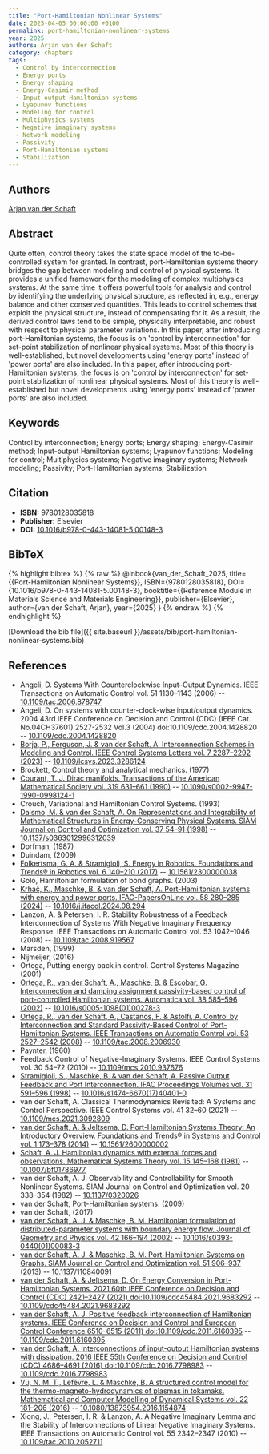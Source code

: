 ```yaml
---
title: "Port-Hamiltonian Nonlinear Systems"
date: 2025-04-05 00:00:00 +0100
permalink: port-hamiltonian-nonlinear-systems
year: 2025
authors: Arjan van der Schaft
category: chapters
tags:
  - Control by interconnection
  - Energy ports
  - Energy shaping
  - Energy-Casimir method
  - Input-output Hamiltonian systems
  - Lyapunov functions
  - Modeling for control
  - Multiphysics systems
  - Negative imaginary systems
  - Network modeling
  - Passivity
  - Port-Hamiltonian systems
  - Stabilization
---
```

 
## Authors
[Arjan van der Schaft](authors/arjan-van-der-schaft)
 
## Abstract
Quite often, control theory takes the state space model of the to-be-controlled system for granted. In contrast, port-Hamiltonian systems theory bridges the gap between modeling and control of physical systems. It provides a unified framework for the modeling of complex multiphysics systems. At the same time it offers powerful tools for analysis and control by identifying the underlying physical structure, as reflected in, e.g., energy balance and other conserved quantities. This leads to control schemes that exploit the physical structure, instead of compensating for it. As a result, the derived control laws tend to be simple, physically interpretable, and robust with respect to physical parameter variations. In this paper, after introducing port-Hamiltonian systems, the focus is on 'control by interconnection' for set-point stabilization of nonlinear physical systems. Most of this theory is well-established, but novel developments using 'energy ports' instead of 'power ports' are also included. In this paper, after introducing port-Hamiltonian systems, the focus is on 'control by interconnection' for set-point stabilization of nonlinear physical systems. Most of this theory is well-established but novel developments using 'energy ports' instead of 'power ports' are also included.
 
## Keywords
Control by interconnection; Energy ports; Energy shaping; Energy-Casimir method; Input-output Hamiltonian systems; Lyapunov functions; Modeling for control; Multiphysics systems; Negative imaginary systems; Network modeling; Passivity; Port-Hamiltonian systems; Stabilization
 
## Citation
- **ISBN:** 9780128035818
- **Publisher:** Elsevier
- **DOI:** [10.1016/b978-0-443-14081-5.00148-3](https://doi.org/10.1016/b978-0-443-14081-5.00148-3)
 
## BibTeX
{% highlight bibtex %}
{% raw %}
@inbook{van_der_Schaft_2025,
  title={{Port-Hamiltonian Nonlinear Systems}},
  ISBN={9780128035818},
  DOI={10.1016/b978-0-443-14081-5.00148-3},
  booktitle={{Reference Module in Materials Science and Materials Engineering}},
  publisher={Elsevier},
  author={van der Schaft, Arjan},
  year={2025}
}
{% endraw %}
{% endhighlight %}
 
[Download the bib file]({{ site.baseurl }}/assets/bib/port-hamiltonian-nonlinear-systems.bib)
 
## References
- Angeli, D. Systems With Counterclockwise Input–Output Dynamics. IEEE Transactions on Automatic Control vol. 51 1130–1143 (2006) -- [10.1109/tac.2006.878747](https://doi.org/10.1109/tac.2006.878747)
- Angeli, D. On systems with counter-clock-wise input/output dynamics. 2004 43rd IEEE Conference on Decision and Control (CDC) (IEEE Cat. No.04CH37601) 2527-2532 Vol.3 (2004) doi:10.1109/cdc.2004.1428820 -- [10.1109/cdc.2004.1428820](https://doi.org/10.1109/cdc.2004.1428820)
- [Borja, P., Ferguson, J. & van der Schaft, A. Interconnection Schemes in Modeling and Control. IEEE Control Systems Letters vol. 7 2287–2292 (2023)](interconnection-schemes-in-modeling-and-control) -- [10.1109/lcsys.2023.3286124](https://doi.org/10.1109/lcsys.2023.3286124)
- Brockett, Control theory and analytical mechanics. (1977)
- [Courant, T. J. Dirac manifolds. Transactions of the American Mathematical Society vol. 319 631–661 (1990)](dirac-manifolds) -- [10.1090/s0002-9947-1990-0998124-1](https://doi.org/10.1090/s0002-9947-1990-0998124-1)
- Crouch, Variational and Hamiltonian Control Systems. (1993)
- [Dalsmo, M. & van der Schaft, A. On Representations and Integrability of Mathematical Structures in Energy-Conserving Physical Systems. SIAM Journal on Control and Optimization vol. 37 54–91 (1998)](on-representations-and-integrability-of-mathematical-structures-in-energy-conserving-physical-systems) -- [10.1137/s0363012996312039](https://doi.org/10.1137/s0363012996312039)
- Dorfman, (1987)
- Duindam, (2009)
- [Folkertsma, G. A. & Stramigioli, S. Energy in Robotics. Foundations and Trends® in Robotics vol. 6 140–210 (2017)](energy-in-robotics) -- [10.1561/2300000038](https://doi.org/10.1561/2300000038)
- Golo, Hamiltonian formulation of bond graphs. (2003)
- [Krhač, K., Maschke, B. & van der Schaft, A. Port-Hamiltonian systems with energy and power ports. IFAC-PapersOnLine vol. 58 280–285 (2024)](port-hamiltonian-systems-with-energy-and-power-ports) -- [10.1016/j.ifacol.2024.08.294](https://doi.org/10.1016/j.ifacol.2024.08.294)
- Lanzon, A. & Petersen, I. R. Stability Robustness of a Feedback Interconnection of Systems With Negative Imaginary Frequency Response. IEEE Transactions on Automatic Control vol. 53 1042–1046 (2008) -- [10.1109/tac.2008.919567](https://doi.org/10.1109/tac.2008.919567)
- Marsden, (1999)
- Nijmeijer, (2016)
- Ortega, Putting energy back in control. Control Systems Magazine (2001)
- [Ortega, R., van der Schaft, A., Maschke, B. & Escobar, G. Interconnection and damping assignment passivity-based control of port-controlled Hamiltonian systems. Automatica vol. 38 585–596 (2002)](interconnection-and-damping-assignment-passivity-based-control-of-port-controlled-hamiltonian-systems) -- [10.1016/s0005-1098(01)00278-3](https://doi.org/10.1016/s0005-1098(01)00278-3)
- [Ortega, R., van der Schaft, A., Castanos, F. & Astolfi, A. Control by Interconnection and Standard Passivity-Based Control of Port-Hamiltonian Systems. IEEE Transactions on Automatic Control vol. 53 2527–2542 (2008)](control-by-interconnection-and-standard-passivity-based-control-of-port-hamiltonian-systems) -- [10.1109/tac.2008.2006930](https://doi.org/10.1109/tac.2008.2006930)
- Paynter, (1960)
- Feedback Control of Negative-Imaginary Systems. IEEE Control Systems vol. 30 54–72 (2010) -- [10.1109/mcs.2010.937676](https://doi.org/10.1109/mcs.2010.937676)
- [Stramigioli, S., Maschke, B. & van der Schaft, A. Passive Output Feedback and Port Interconnection. IFAC Proceedings Volumes vol. 31 591–596 (1998)](passive-output-feedback-and-port-interconnection) -- [10.1016/s1474-6670(17)40401-0](https://doi.org/10.1016/s1474-6670(17)40401-0)
- van der Schaft, A. Classical Thermodynamics Revisited: A Systems and Control Perspective. IEEE Control Systems vol. 41 32–60 (2021) -- [10.1109/mcs.2021.3092809](https://doi.org/10.1109/mcs.2021.3092809)
- [van der Schaft, A. & Jeltsema, D. Port-Hamiltonian Systems Theory: An Introductory Overview. Foundations and Trends® in Systems and Control vol. 1 173–378 (2014)](port-hamiltonian-systems-theory-an-introductory-overview) -- [10.1561/2600000002](https://doi.org/10.1561/2600000002)
- [Schaft, A. J. Hamiltonian dynamics with external forces and observations. Mathematical Systems Theory vol. 15 145–168 (1981)](hamiltonian-dynamics-with-external-forces-and-observations) -- [10.1007/bf01786977](https://doi.org/10.1007/bf01786977)
- van der Schaft, A. J. Observability and Controllability for Smooth Nonlinear Systems. SIAM Journal on Control and Optimization vol. 20 338–354 (1982) -- [10.1137/0320026](https://doi.org/10.1137/0320026)
- van der Schaft, Port-Hamiltonian systems. (2009)
- van der Schaft, (2017)
- [van der Schaft, A. J. & Maschke, B. M. Hamiltonian formulation of distributed-parameter systems with boundary energy flow. Journal of Geometry and Physics vol. 42 166–194 (2002)](hamiltonian-formulation-of-distributed-parameter-systems-with-boundary-energy-flow) -- [10.1016/s0393-0440(01)00083-3](https://doi.org/10.1016/s0393-0440(01)00083-3)
- [van der Schaft, A. J. & Maschke, B. M. Port-Hamiltonian Systems on Graphs. SIAM Journal on Control and Optimization vol. 51 906–937 (2013)](port-hamiltonian-systems-on-graphs) -- [10.1137/110840091](https://doi.org/10.1137/110840091)
- [van der Schaft, A. & Jeltsema, D. On Energy Conversion in Port-Hamiltonian Systems. 2021 60th IEEE Conference on Decision and Control (CDC) 2421–2427 (2021) doi:10.1109/cdc45484.2021.9683292](on-energy-conversion-in-port-hamiltonian-systems) -- [10.1109/cdc45484.2021.9683292](https://doi.org/10.1109/cdc45484.2021.9683292)
- [van der Schaft, A. J. Positive feedback interconnection of Hamiltonian systems. IEEE Conference on Decision and Control and European Control Conference 6510–6515 (2011) doi:10.1109/cdc.2011.6160395](positive-feedback-interconnection-of-hamiltonian-systems) -- [10.1109/cdc.2011.6160395](https://doi.org/10.1109/cdc.2011.6160395)
- [van der Schaft, A. Interconnections of input-output Hamiltonian systems with dissipation. 2016 IEEE 55th Conference on Decision and Control (CDC) 4686–4691 (2016) doi:10.1109/cdc.2016.7798983](interconnections-of-input-output-hamiltonian-systems-with-dissipation) -- [10.1109/cdc.2016.7798983](https://doi.org/10.1109/cdc.2016.7798983)
- [Vu, N. M. T., Lefèvre, L. & Maschke, B. A structured control model for the thermo-magneto-hydrodynamics of plasmas in tokamaks. Mathematical and Computer Modelling of Dynamical Systems vol. 22 181–206 (2016)](a-structured-control-model-for-the-thermo-magneto-hydrodynamics-of-plasmas-in-tokamaks) -- [10.1080/13873954.2016.1154874](https://doi.org/10.1080/13873954.2016.1154874)
- Xiong, J., Petersen, I. R. & Lanzon, A. A Negative Imaginary Lemma and the Stability of Interconnections of Linear Negative Imaginary Systems. IEEE Transactions on Automatic Control vol. 55 2342–2347 (2010) -- [10.1109/tac.2010.2052711](https://doi.org/10.1109/tac.2010.2052711)

